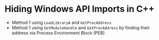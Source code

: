 # Hiding Windows API Imports in C++ 

- Method 1 
using ```LoadLibraryA``` and ```GetProcAddress```
- Method 1 
using ```GetModuleHandle``` and ```GetProcAddress``` by finding their address via Process Environment Block (PEB)

 
